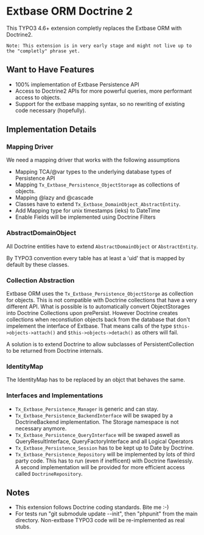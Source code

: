 # Extbase ORM Doctrine 2

This TYPO3 4.6+ extension completly replaces the Extbase ORM with Doctrine2.

    Note: This extension is in very early stage and might not live up to the "completly" phrase yet.

## Want to Have Features

* 100% implementation of Extbase Persistence API
* Access to Doctrine2 APIs for more powerful queries, more performant access to objects.
* Support for the extbase mapping syntax, so no rewriting of existing code necessary (hopefully).

## Implementation Details

### Mapping Driver

We need a mapping driver that works with the following assumptions

* Mapping TCA/@var types to the underlying database types of Persistence API
* Mapping `Tx_Extbase_Persistence_ObjectStorage` as collections of objects.
* Mapping @lazy and @cascade
* Classes have to extend `Tx_Extbase_DomainObject_AbstractEntity`.
* Add Mapping type for unix timestamps (ieks) to DateTime
* Enable Fields will be implemented using Doctrine Filters

### AbstractDomainObject

All Doctrine entities have to extend `AbstractDomainObject` or `AbstractEntity`.

By TYPO3 convention every table has at least a 'uid' that is mapped by default by these classes.

### Collection Abstraction

Extbase ORM uses the `Tx_Extbase_Persistence_ObjectStorge` as collection for objects. This is not compatible with Doctrine collections that have a very different API. What is possible is to automatically convert ObjectStorages into Doctrine Collections upon prePersist. However Doctrine creates collections when reconstiution objects back from the database that don't impelement the interface of Extbase. That means calls of the type `$this->objects->attach()` and `$this->objects->detach()` as others will fail.

A solution is to extend Doctrine to allow subclasses of PersistentCollection to be returned from Doctrine internals.

### IdentityMap

The IdentityMap has to be replaced by an objct that behaves the same.

### Interfaces and Implementations

* `Tx_Extbase_Persistence_Manager` is generic and can stay.
* `Tx_Extbase_Persistence_BackendInterface` will be swaped by a DoctrineBackend implementation. The Storage namespace is not necessary anymore.
* `Tx_Extbase_Persistence_QueryInterface` will be swaped aswell as QueryResultInterface, QueryFactoryInterface and all Logical Operators
* `Tx_Extbase_Persistence_Session` has to be kept up to Date by Doctrine.
* `Tx_Extbase_Persistence_Repository` will be implemented by lots of third party code. This has to run (even if inefficent) with Doctrine flawlessly. A second implementation will be provided for more efficient access called `DoctrineRepository`.

## Notes

* This extension follows Doctrine coding standards. Bite me :-)
* For tests run "git submodule update --init", then "phpunit" from the main directory. Non-extbase TYPO3 code will be re-implemented as real stubs.

